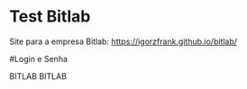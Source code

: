 # Test Bitlab
Site para a empresa Bitlab: https://igorzfrank.github.io/bitlab/

#Login e Senha

BITLAB
BITLAB
